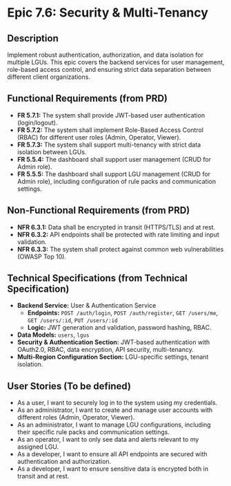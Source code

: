 # Epic 7.6: Security & Multi-Tenancy

## Description
Implement robust authentication, authorization, and data isolation for multiple LGUs. This epic covers the backend services for user management, role-based access control, and ensuring strict data separation between different client organizations.

## Functional Requirements (from PRD)
- **FR 5.7.1:** The system shall provide JWT-based user authentication (login/logout).
- **FR 5.7.2:** The system shall implement Role-Based Access Control (RBAC) for different user roles (Admin, Operator, Viewer).
- **FR 5.7.3:** The system shall support multi-tenancy with strict data isolation between LGUs.
- **FR 5.5.4:** The dashboard shall support user management (CRUD for Admin role).
- **FR 5.5.5:** The dashboard shall support LGU management (CRUD for Admin role), including configuration of rule packs and communication settings.

## Non-Functional Requirements (from PRD)
- **NFR 6.3.1:** Data shall be encrypted in transit (HTTPS/TLS) and at rest.
- **NFR 6.3.2:** API endpoints shall be protected with rate limiting and input validation.
- **NFR 6.3.3:** The system shall protect against common web vulnerabilities (OWASP Top 10).

## Technical Specifications (from Technical Specification)
- **Backend Service:** User & Authentication Service
    - **Endpoints:** `POST /auth/login`, `POST /auth/register`, `GET /users/me`, `GET /users/:id`, `PUT /users/:id`
    - **Logic:** JWT generation and validation, password hashing, RBAC.
- **Data Models:** `users`, `lgus`
- **Security & Authentication Section:** JWT-based authentication with OAuth2.0, RBAC, data encryption, API security, multi-tenancy.
- **Multi-Region Configuration Section:** LGU-specific settings, tenant isolation.

## User Stories (To be defined)
- As a user, I want to securely log in to the system using my credentials.
- As an administrator, I want to create and manage user accounts with different roles (Admin, Operator, Viewer).
- As an administrator, I want to manage LGU configurations, including their specific rule packs and communication settings.
- As an operator, I want to only see data and alerts relevant to my assigned LGU.
- As a developer, I want to ensure all API endpoints are secured with authentication and authorization.
- As a developer, I want to ensure sensitive data is encrypted both in transit and at rest.
